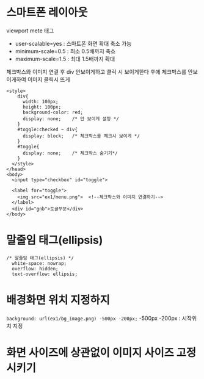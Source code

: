 # 스마트폰 레이아웃
viewport mete 태그
- user-scalable=yes : 스마트폰 화면 확대 축소 가능
- minimum-scale=0.5 : 최소 0.5배까지 축소 
- maximum-scale=1.5 : 최대 1.5배까지 확대



체크박스와 이미지 연결 후
div 안보이게하고
클릭 시 보이게한다
후에 체크박스를 안보이게하여
이미지 클릭시 뜨게
```
<style>
    div{
      width: 100px;
      height: 100px;
      background-color: red;
      display: none;    /* 안 보이게 설정 */
    }
    #toggle:checked ~ div{
      display: block;   /* 체크박스를 체크시 보이게 */
    }
    #toggle{
      display: none;    /* 체크박스 숨기기*/
    }
  </style>
</head>
<body>
  <input type="checkbox" id="toggle">

  <label for="toggle">
    <img src="ex1/menu.png">  <!--체크박스와 이미지 연결하기-->
  </label>
  <div id="gnb">토글부분</div>
</body>
```

# 말줄임 태그(ellipsis)
```
/* 말줄임 태그(ellipsis) */
  white-space: nowrap;
  overflow: hidden;
  text-overflow: ellipsis;
```

# 배경화면 위치 지정하지
`background: url(ex1/bg_image.png) -500px -200px;`
-500px -200px : 시작위치 지정

# 화면 사이즈에 상관없이 이미지 사이즈 고정시키기
